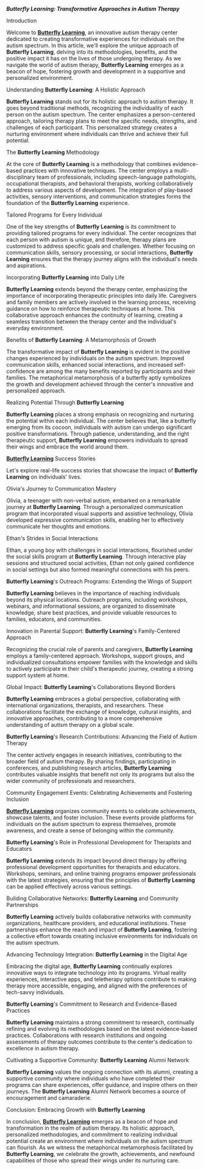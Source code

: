 ***Butterfly Learning: Transformative Approaches in Autism Therapy***

Introduction

Welcome to **[Butterfly Learning](https://www.butterflylearnings.com/)**, an innovative autism therapy center dedicated to creating transformative experiences for individuals on the autism spectrum. In this article, we'll explore the unique approach of **Butterfly Learning**, delving into its methodologies, benefits, and the positive impact it has on the lives of those undergoing therapy. As we navigate the world of autism therapy, **Butterfly Learning** emerges as a beacon of hope, fostering growth and development in a supportive and personalized environment.

Understanding **Butterfly Learning**: A Holistic Approach

**Butterfly Learning** stands out for its holistic approach to autism therapy. It goes beyond traditional methods, recognizing the individuality of each person on the autism spectrum. The center emphasizes a person-centered approach, tailoring therapy plans to meet the specific needs, strengths, and challenges of each participant. This personalized strategy creates a nurturing environment where individuals can thrive and achieve their full potential.

The **Butterfly Learning** Methodology

At the core of **Butterfly Learning** is a methodology that combines evidence-based practices with innovative techniques. The center employs a multi-disciplinary team of professionals, including speech-language pathologists, occupational therapists, and behavioral therapists, working collaboratively to address various aspects of development. The integration of play-based activities, sensory interventions, and communication strategies forms the foundation of the **Butterfly Learning** experience.

Tailored Programs for Every Individual

One of the key strengths of **Butterfly Learning** is its commitment to providing tailored programs for every individual. The center recognizes that each person with autism is unique, and therefore, therapy plans are customized to address specific goals and challenges. Whether focusing on communication skills, sensory processing, or social interactions, **Butterfly Learning** ensures that the therapy journey aligns with the individual's needs and aspirations.

Incorporating **Butterfly Learning** into Daily Life

**Butterfly Learning** extends beyond the therapy center, emphasizing the importance of incorporating therapeutic principles into daily life. Caregivers and family members are actively involved in the learning process, receiving guidance on how to reinforce therapeutic techniques at home. This collaborative approach enhances the continuity of learning, creating a seamless transition between the therapy center and the individual's everyday environment.

Benefits of **Butterfly Learning**: A Metamorphosis of Growth

The transformative impact of **Butterfly Learning** is evident in the positive changes experienced by individuals on the autism spectrum. Improved communication skills, enhanced social interactions, and increased self-confidence are among the many benefits reported by participants and their families. The metaphorical metamorphosis of a butterfly aptly symbolizes the growth and development achieved through the center's innovative and personalized approach.

Realizing Potential Through **Butterfly Learning**

**Butterfly Learning** places a strong emphasis on recognizing and nurturing the potential within each individual. The center believes that, like a butterfly emerging from its cocoon, individuals with autism can undergo significant positive transformations. Through patience, understanding, and the right therapeutic support, **Butterfly Learning** empowers individuals to spread their wings and embrace the world around them.

**[Butterfly Learning](https://www.butterflylearnings.com/)** Success Stories

Let's explore real-life success stories that showcase the impact of **Butterfly Learning** on individuals' lives.

Olivia's Journey to Communication Mastery

Olivia, a teenager with non-verbal autism, embarked on a remarkable journey at **Butterfly Learning**. Through a personalized communication program that incorporated visual supports and assistive technology, Olivia developed expressive communication skills, enabling her to effectively communicate her thoughts and emotions.

Ethan's Strides in Social Interactions

Ethan, a young boy with challenges in social interactions, flourished under the social skills program at **Butterfly Learning**. Through interactive play sessions and structured social activities, Ethan not only gained confidence in social settings but also formed meaningful connections with his peers.

**Butterfly Learning**'s Outreach Programs: Extending the Wings of Support

**Butterfly Learning** believes in the importance of reaching individuals beyond its physical locations. Outreach programs, including workshops, webinars, and informational sessions, are organized to disseminate knowledge, share best practices, and provide valuable resources to families, educators, and communities.

Innovation in Parental Support: **Butterfly Learning**'s Family-Centered Approach

Recognizing the crucial role of parents and caregivers, **Butterfly Learning** employs a family-centered approach. Workshops, support groups, and individualized consultations empower families with the knowledge and skills to actively participate in their child's therapeutic journey, creating a strong support system at home.

Global Impact: **Butterfly Learning**'s Collaborations Beyond Borders

**Butterfly Learning** embraces a global perspective, collaborating with international organizations, therapists, and researchers. These collaborations facilitate the exchange of knowledge, cultural insights, and innovative approaches, contributing to a more comprehensive understanding of autism therapy on a global scale.

**Butterfly Learning**'s Research Contributions: Advancing the Field of Autism Therapy

The center actively engages in research initiatives, contributing to the broader field of autism therapy. By sharing findings, participating in conferences, and publishing research articles, **Butterfly Learning** contributes valuable insights that benefit not only its programs but also the wider community of professionals and researchers.

Community Engagement Events: Celebrating Achievements and Fostering Inclusion

**[Butterfly Learning](https://www.butterflylearnings.com/)** organizes community events to celebrate achievements, showcase talents, and foster inclusion. These events provide platforms for individuals on the autism spectrum to express themselves, promote awareness, and create a sense of belonging within the community.

**Butterfly Learning**'s Role in Professional Development for Therapists and Educators

**Butterfly Learning** extends its impact beyond direct therapy by offering professional development opportunities for therapists and educators. Workshops, seminars, and online training programs empower professionals with the latest strategies, ensuring that the principles of **Butterfly Learning** can be applied effectively across various settings.

Building Collaborative Networks: **Butterfly Learning** and Community Partnerships

**Butterfly Learning** actively builds collaborative networks with community organizations, healthcare providers, and educational institutions. These partnerships enhance the reach and impact of **Butterfly Learning**, fostering a collective effort towards creating inclusive environments for individuals on the autism spectrum.

Advancing Technology Integration: **Butterfly Learning** in the Digital Age

Embracing the digital age, **Butterfly Learning** continually explores innovative ways to integrate technology into its programs. Virtual reality experiences, interactive apps, and teletherapy options contribute to making therapy more accessible, engaging, and aligned with the preferences of tech-savvy individuals.

**Butterfly Learning**'s Commitment to Research and Evidence-Based Practices

**Butterfly Learning** maintains a strong commitment to research, continually refining and evolving its methodologies based on the latest evidence-based practices. Collaborations with research institutions and ongoing assessments of therapy outcomes contribute to the center's dedication to excellence in autism therapy.

Cultivating a Supportive Community: **Butterfly Learning** Alumni Network

**Butterfly Learning** values the ongoing connection with its alumni, creating a supportive community where individuals who have completed their programs can share experiences, offer guidance, and inspire others on their journeys. The **Butterfly Learning** Alumni Network becomes a source of encouragement and camaraderie.

Conclusion: Embracing Growth with **Butterfly Learning**

In conclusion, **[Butterfly Learning](https://www.butterflylearnings.com/)** emerges as a beacon of hope and transformation in the realm of autism therapy. Its holistic approach, personalized methodologies, and commitment to realizing individual potential create an environment where individuals on the autism spectrum can flourish. As we witness the metaphorical metamorphosis facilitated by **Butterfly Learning**, we celebrate the growth, achievements, and newfound capabilities of those who spread their wings under its nurturing care.


